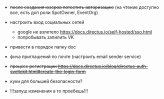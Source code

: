 - ~~после создания юзеров потестить авторизацию~~ (на чтение доступно все, есть доп роли SpotOwner, EventOrg)
- настроить вход социальных сетей
    - google не взлетело https://docs.directus.io/self-hosted/sso.html 
    - попробывать запилить VK

- привести в порядок папку doc
- фича приглашений по почте (настроить email sender service)

- ~~процесс регистрации https://docs.directus.io/blog/directus-auth-sveltekit.html#create-the-login-form~~
- куки для большей безопасности?

- !!!запуш изменения а то проебешь!!!